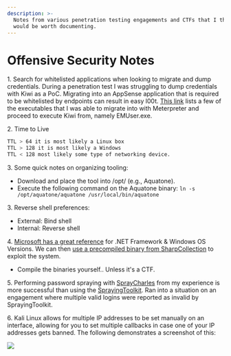 ```yaml
---
description: >-
  Notes from various penetration testing engagements and CTFs that I thought
  would be worth documenting.
---
```


# Offensive Security Notes

1\. Search for whitelisted applications when looking to migrate and dump credentials. During a penetration test I was struggling to dump credentials with Kiwi as a PoC. Migrating into an AppSense application that is required to be whitelisted by endpoints can result in easy l00t. [This link](https://knowledge.broadcom.com/external/article/171640/dlp-endpoint-agent-causes-delays-when-fi.html) lists a few of the executables that I was able to migrate into with Meterpreter and proceed to execute Kiwi from, namely EMUser.exe.

2\. Time to Live

```bash
TTL > 64 it is most likely a Linux box
TTL > 128 it is most likely a Windows
TTL < 128 most likely some type of networking device.
```

3\. Some quick notes on organizing tooling:

* Download and place the tool into /opt/ (e.g., Aquatone).&#x20;
* Execute the following command on the Aquatone binary: `ln -s /opt/aquatone/aquatone /usr/local/bin/aquatone`

3\. Reverse shell preferences:

* External: Bind shell
* Internal: Reverse shell

4\. [Microsoft has a great reference](https://docs.microsoft.com/en-us/dotnet/framework/migration-guide/versions-and-dependencies) for .NET Framework & Windows OS Versions. We can then [use a precompiled binary from SharpCollection](https://github.com/Flangvik/SharpCollection) to exploit the system.

* Compile the binaries yourself.. Unless it's a CTF.

5\. Performing password spraying with [SprayCharles](https://github.com/Tw1sm/spraycharles) from my experience is more successful than using the [SprayingToolkit](https://github.com/byt3bl33d3r/SprayingToolkit). Ran into a situation on an engagement where multiple valid logins were reported as invalid by SprayingToolkit.&#x20;

6\. Kali Linux allows for multiple IP addresses to be set manually on an interface, allowing for you to set multiple callbacks in case one of your IP addresses gets banned. The following demonstrates a screenshot of this:

![](https://i.imgur.com/FYiHJX6.png)
